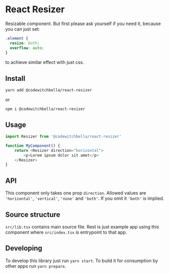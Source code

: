 # React Resizer

Resizable component. But first please ask yourself if you need it, because you
can just set:
```css
.element {
  resize: both;
  overflow: auto;
}
```
to achieve similar effect with just css.

## Install

`yarn add @codewitchbella/react-resizer`

or

`npm i @codewitchbella/react-resizer`

## Usage

```js
import Resizer from '@codewitchbella/react-resizer'

function MyComponent() {
    return <Resizer direction="horizontal">
        <p>Lorem ipsum dolor sit amet</p>
    </Resizer>
}
```

## API

This component only takes one prop `direction`. Allowed values are `'horizontal'`,
`'vertical'`, `'none'` and `'both'`. If you omit it `'both'` is implied.

## Source structure

`src/lib.tsx` contains main source file. Rest is just example app using this
component where `src/index.tsx` is entrypoint to that app.

## Developing

To develop this library just run `yarn start`. To build it for consumption by
other apps run `yarn prepare`.
